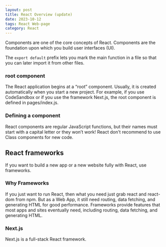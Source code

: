 ```yaml
---
layout: post
title: React Overview (update)
date: 2023-10-12
tags: React Web-page
category: React
---
```



Components are one of the core concepts of React.
Components are the foundation upon which you build user interfaces (UI).

The `export default` prefix lets you mark the main function in a file so that you can later import it from other files. 

### root component
The React application begins at a “root” component. Usually, it is created automatically when you start a new project. For example, if you use CodeSandbox or if you use the framework Next.js, the root component is defined in pages/index.js.

### Defining a component
React components are regular JavaScript functions, but their names must start with a capital letter or they won’t work!
React don't recommend to use Class components for new code.

## React frameworks
If you want to build a new app or a new website fully with React, use frameworks. 

### Why Frameworks
If you just want to run React, then what you need just grab react and react-dom from npm. 
But as a Web App, it still need routing, data fetching, and generating HTML for good performance.
Frameworks provide features that most apps and sites eventually need, including routing, data fetching, and generating HTML.

### Next.js 
Next.js is a full-stack React framework.

